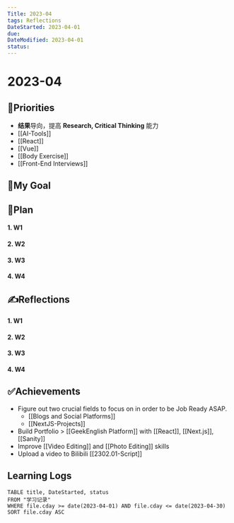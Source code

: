 ```yaml
---
Title: 2023-04
tags: Reflections
DateStarted: 2023-04-01
due:
DateModified: 2023-04-01
status:
---
```


# 2023-04

## 🚀Priorities

- **结果**导向，提高 **Research, Critical Thinking** 能力
- [[AI-Tools]]
- [[React]]
- [[Vue]]
- [[Body Exercise]]
- [[Front-End Interviews]]

## 🔭My Goal

## 📝Plan

#### 1. W1

#### 2. W2

#### 3. W3

#### 4. W4

## ✍️Reflections

#### 1. W1

#### 2. W2

#### 3. W3

#### 4. W4

## ✅Achievements

- Figure out two crucial fields to focus on in order to be Job Ready ASAP.
  - [[Blogs and Social Platforms]]
  - [[NextJS-Projects]]
- Build Portfolio > [[GeekEnglish Platform]] with [[React]], [[Next.js]], [[Sanity]]
- Improve [[Video Editing]] and [[Photo Editing]] skills
- Upload a video to Bilibili [[2302.01-Script]]

## Learning Logs

```dataview
TABLE title, DateStarted, status
FROM "学习记录"
WHERE file.cday >= date(2023-04-01) AND file.cday <= date(2023-04-30)
SORT file.cday ASC
```
